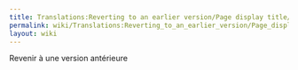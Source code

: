 ```yaml
---
title: Translations:Reverting to an earlier version/Page display title/fr
permalink: wiki/Translations:Reverting_to_an_earlier_version/Page_display_title/fr/
layout: wiki
---
```


Revenir à une version antérieure
